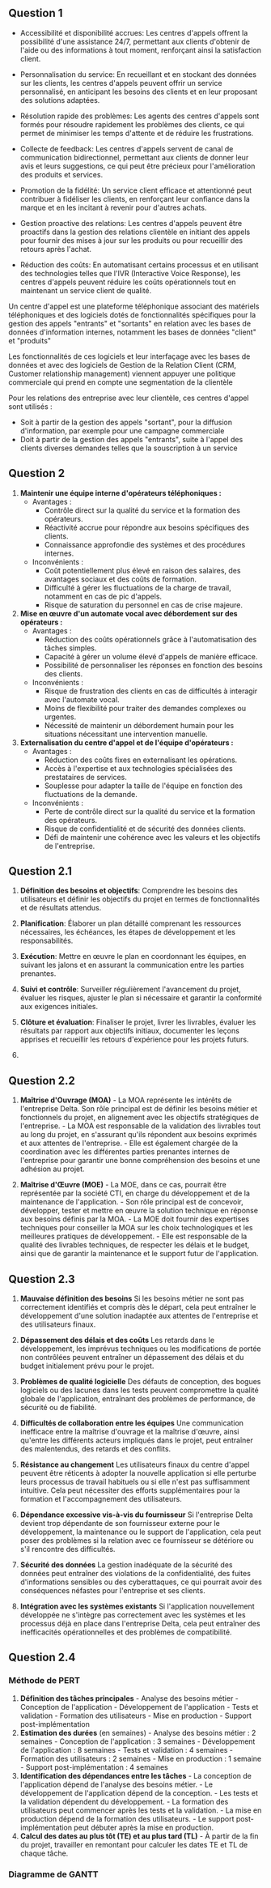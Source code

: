 ## Question 1
- Accessibilité et disponibilité accrues: Les centres d'appels offrent la possibilité d'une assistance 24/7, permettant aux clients d'obtenir de l'aide ou des informations à tout moment, renforçant ainsi la satisfaction client. 

- Personnalisation du service: En recueillant et en stockant des données sur les clients, les centres d'appels peuvent offrir un service personnalisé, en anticipant les besoins des clients et en leur proposant des solutions adaptées.

- Résolution rapide des problèmes: Les agents des centres d'appels sont formés pour résoudre rapidement les problèmes des clients, ce qui permet de minimiser les temps d'attente et de réduire les frustrations.

- Collecte de feedback: Les centres d'appels servent de canal de communication bidirectionnel, permettant aux clients de donner leur avis et leurs suggestions, ce qui peut être précieux pour l'amélioration des produits et services.

- Promotion de la fidélité: Un service client efficace et attentionné peut contribuer à fidéliser les clients, en renforçant leur confiance dans la marque et en les incitant à revenir pour d'autres achats.

- Gestion proactive des relations: Les centres d'appels peuvent être proactifs dans la gestion des relations clientèle en initiant des appels pour fournir des mises à jour sur les produits ou pour recueillir des retours après l'achat.

- Réduction des coûts: En automatisant certains processus et en utilisant des technologies telles que l'IVR (Interactive Voice Response), les centres d'appels peuvent réduire les coûts opérationnels tout en maintenant un service client de qualité. 

Un centre d'appel est une plateforme téléphonique associant des matériels téléphoniques et des logiciels dotés de fonctionnalités spécifiques pour la gestion des appels "entrants" et "sortants" en relation avec les bases de données d'information internes, notamment les bases de données "client" et "produits"

Les fonctionnalités de ces logiciels et leur interfaçage avec les bases de données et avec des logiciels de Gestion de la Relation Client (CRM, Customer relationship management) viennent appuyer une politique commerciale qui prend en compte une segmentation de la clientèle

Pour les relations des entreprise avec leur clientèle, ces centres d'appel sont utilisés :
 - Soit à partir de la gestion des appels "sortant", pour la diffusion d'information, par exemple pour une campagne commerciale
 - Doit à partir de la gestion des appels "entrants", suite à l'appel des clients diverses demandes telles que la souscription à un service
## Question 2
1. **Maintenir une équipe interne d'opérateurs téléphoniques :** 
	- Avantages : 
		- Contrôle direct sur la qualité du service et la formation des opérateurs. 
		- Réactivité accrue pour répondre aux besoins spécifiques des clients. 
		- Connaissance approfondie des systèmes et des procédures internes. 
	- Inconvénients : 
		- Coût potentiellement plus élevé en raison des salaires, des avantages sociaux et des coûts de formation. 
		- Difficulté à gérer les fluctuations de la charge de travail, notamment en cas de pic d'appels. 
		- Risque de saturation du personnel en cas de crise majeure. 
2. **Mise en œuvre d'un automate vocal avec débordement sur des opérateurs :** 
	- Avantages : 
		- Réduction des coûts opérationnels grâce à l'automatisation des tâches simples. 
		- Capacité à gérer un volume élevé d'appels de manière efficace. 
		- Possibilité de personnaliser les réponses en fonction des besoins des clients. 
	- Inconvénients : 
		- Risque de frustration des clients en cas de difficultés à interagir avec l'automate vocal. 
		- Moins de flexibilité pour traiter des demandes complexes ou urgentes. 
		- Nécessité de maintenir un débordement humain pour les situations nécessitant une intervention manuelle. 
3. **Externalisation du centre d'appel et de l'équipe d'opérateurs :** 
	- Avantages : 
		- Réduction des coûts fixes en externalisant les opérations. 
		- Accès à l'expertise et aux technologies spécialisées des prestataires de services. 
		- Souplesse pour adapter la taille de l'équipe en fonction des fluctuations de la demande. 
	- Inconvénients :
		- Perte de contrôle direct sur la qualité du service et la formation des opérateurs. 
		- Risque de confidentialité et de sécurité des données clients. 
		- Défi de maintenir une cohérence avec les valeurs et les objectifs de l'entreprise.

## Question 2.1
1. **Définition des besoins et objectifs**: Comprendre les besoins des utilisateurs et définir les objectifs du projet en termes de fonctionnalités et de résultats attendus. 

2. **Planification**: Élaborer un plan détaillé comprenant les ressources nécessaires, les échéances, les étapes de développement et les responsabilités. 

3. **Exécution**: Mettre en œuvre le plan en coordonnant les équipes, en suivant les jalons et en assurant la communication entre les parties prenantes. 

4. **Suivi et contrôle**: Surveiller régulièrement l'avancement du projet, évaluer les risques, ajuster le plan si nécessaire et garantir la conformité aux exigences initiales. 

5. **Clôture et évaluation**: Finaliser le projet, livrer les livrables, évaluer les résultats par rapport aux objectifs initiaux, documenter les leçons apprises et recueillir les retours d'expérience pour les projets futurs. 
6. 
## Question 2.2 
1. **Maîtrise d'Ouvrage (MOA)** - La MOA représente les intérêts de l'entreprise Delta. Son rôle principal est de définir les besoins métier et fonctionnels du projet, en alignement avec les objectifs stratégiques de l'entreprise. - La MOA est responsable de la validation des livrables tout au long du projet, en s'assurant qu'ils répondent aux besoins exprimés et aux attentes de l'entreprise. - Elle est également chargée de la coordination avec les différentes parties prenantes internes de l'entreprise pour garantir une bonne compréhension des besoins et une adhésion au projet. 

2. **Maîtrise d'Œuvre (MOE)** - La MOE, dans ce cas, pourrait être représentée par la société CTI, en charge du développement et de la maintenance de l'application. - Son rôle principal est de concevoir, développer, tester et mettre en œuvre la solution technique en réponse aux besoins définis par la MOA. - La MOE doit fournir des expertises techniques pour conseiller la MOA sur les choix technologiques et les meilleures pratiques de développement. - Elle est responsable de la qualité des livrables techniques, de respecter les délais et le budget, ainsi que de garantir la maintenance et le support futur de l'application. 
## Question 2.3
1. **Mauvaise définition des besoins** Si les besoins métier ne sont pas correctement identifiés et compris dès le départ, cela peut entraîner le développement d'une solution inadaptée aux attentes de l'entreprise et des utilisateurs finaux. 

2. **Dépassement des délais et des coûts** Les retards dans le développement, les imprévus techniques ou les modifications de portée non contrôlées peuvent entraîner un dépassement des délais et du budget initialement prévu pour le projet. 

3. **Problèmes de qualité logicielle** Des défauts de conception, des bogues logiciels ou des lacunes dans les tests peuvent compromettre la qualité globale de l'application, entraînant des problèmes de performance, de sécurité ou de fiabilité. 

4. **Difficultés de collaboration entre les équipes** Une communication inefficace entre la maîtrise d'ouvrage et la maîtrise d'œuvre, ainsi qu'entre les différents acteurs impliqués dans le projet, peut entraîner des malentendus, des retards et des conflits. 

5. **Résistance au changement** Les utilisateurs finaux du centre d'appel peuvent être réticents à adopter la nouvelle application si elle perturbe leurs processus de travail habituels ou si elle n'est pas suffisamment intuitive. Cela peut nécessiter des efforts supplémentaires pour la formation et l'accompagnement des utilisateurs.
6. **Dépendance excessive vis-à-vis du fournisseur** Si l'entreprise Delta devient trop dépendante de son fournisseur externe pour le développement, la maintenance ou le support de l'application, cela peut poser des problèmes si la relation avec ce fournisseur se détériore ou s'il rencontre des difficultés.
7. **Sécurité des données** La gestion inadéquate de la sécurité des données peut entraîner des violations de la confidentialité, des fuites d'informations sensibles ou des cyberattaques, ce qui pourrait avoir des conséquences néfastes pour l'entreprise et ses clients.

8. **Intégration avec les systèmes existants** Si l'application nouvellement développée ne s'intègre pas correctement avec les systèmes et les processus déjà en place dans l'entreprise Delta, cela peut entraîner des inefficacités opérationnelles et des problèmes de compatibilité.
## Question 2.4 
### Méthode de PERT
1. **Définition des tâches principales** - Analyse des besoins métier - Conception de l'application - Développement de l'application - Tests et validation - Formation des utilisateurs - Mise en production - Support post-implémentation 
2. **Estimation des durées** (en semaines) - Analyse des besoins métier : 2 semaines - Conception de l'application : 3 semaines - Développement de l'application : 8 semaines - Tests et validation : 4 semaines - Formation des utilisateurs : 2 semaines - Mise en production : 1 semaine - Support post-implémentation : 4 semaines 
3. **Identification des dépendances entre les tâches** - La conception de l'application dépend de l'analyse des besoins métier. - Le développement de l'application dépend de la conception. - Les tests et la validation dépendent du développement. - La formation des utilisateurs peut commencer après les tests et la validation. - La mise en production dépend de la formation des utilisateurs. - Le support post-implémentation peut débuter après la mise en production. 
4. **Calcul des dates au plus tôt (TE) et au plus tard (TL)** - À partir de la fin du projet, travailler en remontant pour calculer les dates TE et TL de chaque tâche. 
### Diagramme de GANTT 